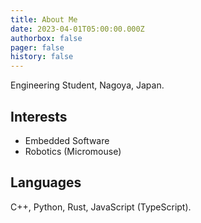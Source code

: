 ```yaml
---
title: About Me
date: 2023-04-01T05:00:00.000Z
authorbox: false
pager: false
history: false
---
```


Engineering Student, Nagoya, Japan.

## Interests

- Embedded Software
- Robotics (Micromouse)

## Languages

C++, Python, Rust, JavaScript (TypeScript).

